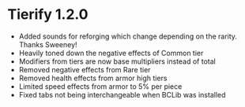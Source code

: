 # Tierify 1.2.0
- Added sounds for reforging which change depending on the rarity. Thanks Sweeney!
- Heavily toned down the negative effects of Common tier
- Modifiers from tiers are now base multipliers instead of total
- Removed negative effects from Rare tier
- Removed health effects from armor high tiers
- Limited speed effects from armor to 5% per piece
- Fixed tabs not being interchangeable when BCLib was installed